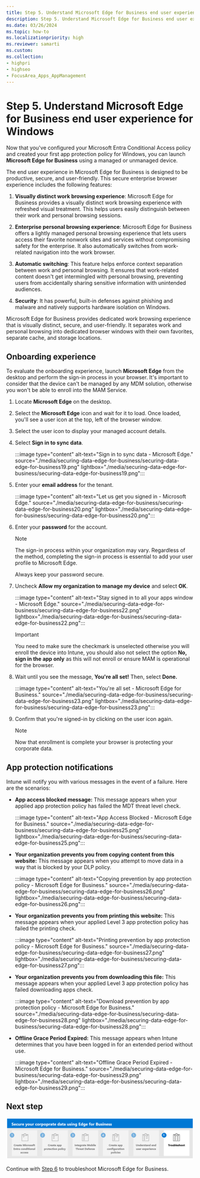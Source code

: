 ```yaml
---
title: Step 5. Understand Microsoft Edge for Business end user experience for Windows
description: Step 5. Understand Microsoft Edge for Business end user experience Windows.
ms.date: 03/26/2024
ms.topic: how-to
ms.localizationpriority: high
ms.reviewer: samarti
ms.custom:
ms.collection:
- highpri
- highseo
- FocusArea_Apps_AppManagement
---
```


# Step 5. Understand Microsoft Edge for Business end user experience for Windows

Now that you've configured your Microsoft Entra Conditional Access policy and created your first app protection policy for Windows, you can launch **Microsoft Edge for Business** using a managed or unmanaged device.

The end user experience in Microsoft Edge for Business is designed to be productive, secure, and user-friendly. This secure enterprise browser experience includes the following features:

1. **Visually distinct work browsing experience**: Microsoft Edge for Business provides a visually distinct work browsing experience with refreshed visual treatment. This helps users easily distinguish between their work and personal browsing sessions.

2. **Enterprise personal browsing experience**: Microsoft Edge for Business offers a lightly managed personal browsing experience that lets users access their favorite nonwork sites and services without compromising safety for the enterprise. It also automatically switches from work-related navigation into the work browser.

3. **Automatic switching**: This feature helps enforce context separation between work and personal browsing. It ensures that work-related content doesn't get intermingled with personal browsing, preventing users from accidentally sharing sensitive information with unintended audiences.

4. **Security**: It has powerful, built-in defenses against phishing and malware and natively supports hardware isolation on Windows.

Microsoft Edge for Business provides dedicated work browsing experience that is visually distinct, secure, and user-friendly. It separates work and personal browsing into dedicated browser windows with their own favorites, separate cache, and storage locations.

## Onboarding experience

To evaluate the onboarding experience, launch **Microsoft Edge** from the desktop and perform the sign-in process in your browser. It's important to consider that the device can't be managed by any MDM solution, otherwise you won't be able to enroll into the MAM Service.

1. Locate **Microsoft Edge** on the desktop.
2. Select the **Microsoft Edge** icon and wait for it to load. Once loaded, you'll see a user icon at the top, left of the browser window.
3. Select the user icon to display your managed account details.
4. Select **Sign in to sync data**.

    :::image type="content" alt-text="Sign in to sync data  -  Microsoft Edge." source="./media/securing-data-edge-for-business/securing-data-edge-for-business19.png" lightbox="./media/securing-data-edge-for-business/securing-data-edge-for-business19.png":::

5. Enter your **email address** for the tenant.

    :::image type="content" alt-text="Let us get you signed in  -  Microsoft Edge." source="./media/securing-data-edge-for-business/securing-data-edge-for-business20.png" lightbox="./media/securing-data-edge-for-business/securing-data-edge-for-business20.png":::

6. Enter your **password** for the account.

	> [!NOTE]
	> The sign-in process within your organization may vary. Regardless of the method, completing the sign-in process is essential to add your user profile to Microsoft Edge.
    >
    > Always keep your password secure.

7. Uncheck **Allow my organization to manage my device** and select **OK**.

	:::image type="content" alt-text="Stay signed in to all your apps window  -  Microsoft Edge." source="./media/securing-data-edge-for-business/securing-data-edge-for-business22.png" lightbox="./media/securing-data-edge-for-business/securing-data-edge-for-business22.png":::

    > [!IMPORTANT]
    > You need to make sure the checkmark is unselected otherwise you will enroll the device into Intune, you should also not select the option **No, sign in the app only** as this will not enroll or ensure MAM is operational for the browser.

8. Wait until you see the message, **You're all set!** Then, select **Done.**

	:::image type="content" alt-text="You're all set  -  Microsoft Edge for Business." source="./media/securing-data-edge-for-business/securing-data-edge-for-business23.png" lightbox="./media/securing-data-edge-for-business/securing-data-edge-for-business23.png":::

9. Confirm that you're signed-in by clicking on the user icon again.

	> [!NOTE]
	> Now that enrollment is complete your browser is protecting your corporate data.

## App protection notifications

Intune will notify you with various messages in the event of a failure. Here are the scenarios:

- **App access blocked message:** This message appears when your applied app protection policy has failed the MDT threat level check.

    :::image type="content" alt-text="App Access Blocked - Microsoft Edge for Business." source="./media/securing-data-edge-for-business/securing-data-edge-for-business25.png" lightbox="./media/securing-data-edge-for-business/securing-data-edge-for-business25.png":::

- **Your organization prevents you from copying content from this website:** This message appears when you attempt to move data in a way that is blocked by your DLP policy.

    :::image type="content" alt-text="Copying prevention by app protection policy - Microsoft Edge for Business." source="./media/securing-data-edge-for-business/securing-data-edge-for-business26.png" lightbox="./media/securing-data-edge-for-business/securing-data-edge-for-business26.png":::

- **Your organization prevents you from printing this website:** This message appears when your applied Level 3 app protection policy has failed the printing check.

    :::image type="content" alt-text="Printing prevention by app protection policy - Microsoft Edge for Business." source="./media/securing-data-edge-for-business/securing-data-edge-for-business27.png" lightbox="./media/securing-data-edge-for-business/securing-data-edge-for-business27.png":::

- **Your organization prevents you from downloading this file:** This message appears when your applied Level 3 app protection policy has failed downloading apps check.

    :::image type="content" alt-text="Download prevention by app protection policy - Microsoft Edge for Business." source="./media/securing-data-edge-for-business/securing-data-edge-for-business28.png" lightbox="./media/securing-data-edge-for-business/securing-data-edge-for-business28.png":::

- **Offline Grace Period Expired:** This message appears when Intune determines that you have been logged in for an extended period without use.

    :::image type="content" alt-text="Offline Grace Period Expired - Microsoft Edge for Business." source="./media/securing-data-edge-for-business/securing-data-edge-for-business29.png" lightbox="./media/securing-data-edge-for-business/securing-data-edge-for-business29.png":::

## Next step

[![Step 6 to troubleshoot Microsoft Edge for Business.](./media/securing-data-edge-for-business/securing-data-edge-for-business-steps-06.png)](mamedge-6-troubleshoot.md)

Continue with [Step 6](mamedge-6-troubleshoot.md) to troubleshoot Microsoft Edge for Business.
